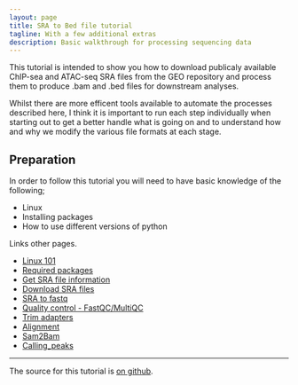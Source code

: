 ```yaml
---
layout: page
title: SRA to Bed file tutorial
tagline: With a few additional extras
description: Basic walkthrough for processing sequencing data
---
```


This tutorial is intended to show you how to download publicaly available ChIP-sea and ATAC-seq SRA files from the GEO repository 
and process them to produce .bam and .bed files for downstream analyses.

Whilst there are more efficent tools available to automate the processes described here, I think it is important to run each step 
individually when starting out to get a better handle what is going on and to understand how and why we modify the various file 
formats at each stage.

## Preparation 

In order to follow this tutorial you will need to have basic knowledge of the following;

- Linux
- Installing packages
- How to use different versions of python

Links other pages.

- [Linux 101](pages/linux101.html)
- [Required packages](pages/required_packages.html)
- [Get SRA file information](pages/get_sra_info.html)
- [Download SRA files](pages/download_SRA_files.html)
- [SRA to fastq](pages/SRA_2_fastq.html)
- [Quality control - FastQC/MultiQC](pages/fastqc.html)
- [Trim adapters](pages/trim_adapters.html)
- [Alignment](pages/alignment.html)
- [Sam2Bam](pages/sam2bam.html)
- [Calling_peaks](pages/calling_peaks.html)

---

The source for this tutorial is [on github](https://github.com/Dazcam/SRA_to_Peak).

